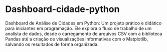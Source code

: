 # Dashboard-cidade-python
Dashboard de Análise de Cidades em Python: Um projeto prático e didático para iniciantes em programação. Ele explora o fluxo de trabalho de um analista de dados, desde o carregamento de arquivos CSV com a biblioteca Pandas até a criação de visualizações informativas com o Matplotlib, salvando os resultados de forma organizada.
